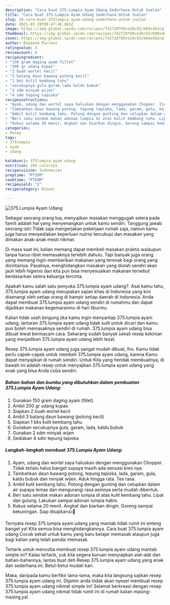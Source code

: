 ```yaml
---
description: "Cara buat 375.Lumpia Ayam Udang Sederhana Untuk Jualan"
title: "Cara buat 375.Lumpia Ayam Udang Sederhana Untuk Jualan"
slug: 34-cara-buat-375lumpia-ayam-udang-sederhana-untuk-jualan
date: 2021-03-28T09:47:46.865Z
image: https://img-global.cpcdn.com/recipes/742728f89ce26c93/680x482cq70/375lumpia-ayam-udang-foto-resep-utama.jpg
thumbnail: https://img-global.cpcdn.com/recipes/742728f89ce26c93/680x482cq70/375lumpia-ayam-udang-foto-resep-utama.jpg
cover: https://img-global.cpcdn.com/recipes/742728f89ce26c93/680x482cq70/375lumpia-ayam-udang-foto-resep-utama.jpg
author: Raymond Parsons
ratingvalue: 3
reviewcount: 8
recipeingredient:
- "150 gram daging ayam fillet"
- "200 gr udang kupas"
- "2 buah wortel kecil"
- "3 batang daun bawang potong kecil"
- "1 bks kulit kembang tahu"
- "secukupnya gula garam lada kaldu bubuk"
- "2 sdm minyak wijen"
- "4 sdm tepung tapioka"
recipeinstructions:
- "Ayam, udang dan wortel saya haluskan dengan menggunakan Chopper. Tidak terlalu halus banget supaya masih ada sensasi kres nya."
- "Tambahkan daun bawang potong, tepung tapioka, lada, garam, gula, kaldu bubuk dan minyak wijen. Aduk hingga rata. Tes rasa."
- "Ambil kulit kembang tahu. Potong dengan gunting dan celupkan dalam air supaya lemas dan mengurangi rasa asinnya serta mudah dibentuk."
- "Beri satu sendok makan adonan lumpia di atas kulit kembang tahu. Lipat dan gulung. Lakukan sampai adonan lumpia habis."
- "Kukus selama 20 menit. Angkat dan biarkan dingin. Goreng sampai kekuningan. Siap disajikan👍🙏"
categories:
- Resep
tags:
- 375lumpia
- ayam
- udang

katakunci: 375lumpia ayam udang 
nutrition: 294 calories
recipecuisine: Indonesian
preptime: "PT35M"
cooktime: "PT60M"
recipeyield: "2"
recipecategory: Dinner

---
```



![375.Lumpia Ayam Udang](https://img-global.cpcdn.com/recipes/742728f89ce26c93/680x482cq70/375lumpia-ayam-udang-foto-resep-utama.jpg)

Sebagai seorang orang tua, menyajikan masakan menggugah selera pada famili adalah hal yang menyenangkan untuk kamu sendiri. Tanggung jawab seorang istri Tidak saja mengerjakan pekerjaan rumah saja, namun kamu juga harus menyediakan keperluan nutrisi tercukupi dan masakan yang dimakan anak-anak mesti nikmat.

Di masa  saat ini, kalian memang dapat membeli masakan praktis walaupun tanpa harus ribet memasaknya terlebih dahulu. Tapi banyak juga orang yang memang ingin memberikan makanan yang terenak bagi orang yang dicintainya. Pasalnya, menghidangkan masakan yang diolah sendiri akan jauh lebih higienis dan kita pun bisa menyesuaikan makanan tersebut berdasarkan selera keluarga tercinta. 



Apakah kamu salah satu penyuka 375.lumpia ayam udang?. Asal kamu tahu, 375.lumpia ayam udang merupakan sajian khas di Indonesia yang kini disenangi oleh setiap orang di hampir setiap daerah di Indonesia. Anda dapat membuat 375.lumpia ayam udang sendiri di rumahmu dan dapat dijadikan makanan kegemaranmu di hari liburmu.

Kalian tidak usah bingung jika kamu ingin menyantap 375.lumpia ayam udang, lantaran 375.lumpia ayam udang tidak sulit untuk dicari dan kamu pun boleh memasaknya sendiri di rumah. 375.lumpia ayam udang bisa dibuat lewat bermacam cara. Sekarang sudah banyak sekali resep kekinian yang menjadikan 375.lumpia ayam udang lebih lezat.

Resep 375.lumpia ayam udang juga sangat mudah dibuat, lho. Kamu tidak perlu capek-capek untuk membeli 375.lumpia ayam udang, karena Kamu dapat menyajikan di rumah sendiri. Untuk Kita yang hendak membuatnya, di bawah ini adalah resep untuk menyajikan 375.lumpia ayam udang yang enak yang bisa Anda coba sendiri.

<!--inarticleads1-->

##### Bahan-bahan dan bumbu yang dibutuhkan dalam pembuatan 375.Lumpia Ayam Udang:

1. Gunakan 150 gram daging ayam (fillet)
1. Ambil 200 gr udang kupas
1. Siapkan 2 buah wortel kecil
1. Ambil 3 batang daun bawang (potong kecil)
1. Siapkan 1 bks kulit kembang tahu
1. Gunakan secukupnya gula, garam, lada, kaldu bubuk
1. Gunakan 2 sdm minyak wijen
1. Sediakan 4 sdm tepung tapioka




<!--inarticleads2-->

##### Langkah-langkah membuat 375.Lumpia Ayam Udang:

1. Ayam, udang dan wortel saya haluskan dengan menggunakan Chopper. Tidak terlalu halus banget supaya masih ada sensasi kres nya.
1. Tambahkan daun bawang potong, tepung tapioka, lada, garam, gula, kaldu bubuk dan minyak wijen. Aduk hingga rata. Tes rasa.
1. Ambil kulit kembang tahu. Potong dengan gunting dan celupkan dalam air supaya lemas dan mengurangi rasa asinnya serta mudah dibentuk.
1. Beri satu sendok makan adonan lumpia di atas kulit kembang tahu. Lipat dan gulung. Lakukan sampai adonan lumpia habis.
1. Kukus selama 20 menit. Angkat dan biarkan dingin. Goreng sampai kekuningan. Siap disajikan👍🙏




Ternyata resep 375.lumpia ayam udang yang mantab tidak rumit ini enteng banget ya! Kita semua bisa menghidangkannya. Cara buat 375.lumpia ayam udang Cocok sekali untuk kamu yang baru belajar memasak ataupun juga bagi kalian yang telah pandai memasak.

Tertarik untuk mencoba membuat resep 375.lumpia ayam udang mantab simple ini? Kalau tertarik, yuk kita segera buruan menyiapkan alat-alat dan bahan-bahannya, lantas buat deh Resep 375.lumpia ayam udang yang enak dan sederhana ini. Betul-betul mudah kan. 

Maka, daripada kamu berfikir lama-lama, maka kita langsung sajikan resep 375.lumpia ayam udang ini. Dijamin anda tiidak akan nyesel membuat resep 375.lumpia ayam udang nikmat simple ini! Selamat berkreasi dengan resep 375.lumpia ayam udang nikmat tidak rumit ini di rumah kalian masing-masing,ya!.

